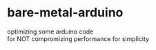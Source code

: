 # bare-metal-arduino
optimizing some arduino code<br>
for NOT compromizing performance for simplicity
